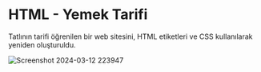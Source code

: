 # HTML - Yemek Tarifi

Tatlının tarifi öğrenilen bir web sitesini, HTML etiketleri ve CSS kullanılarak yeniden oluşturuldu.

![Screenshot 2024-03-12 223947](https://github.com/OguzcanIzanli/Patika_Week_1/assets/95178772/eeefaab6-1a92-4043-8af6-5eb075aedb4c)
